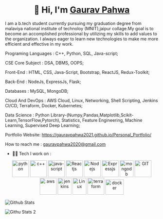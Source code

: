 <h1 align="center">👋 Hi, I'm <a href="https://www.linkedin.com/in/gaurav-pahwa-2a563a1ba/" target="_blank"> Gaurav Pahwa </a></h1>

I am a b.tech student currently pursuing my graduation degree from malaviya national institute of technoloy (MNIT),jaipur collage.My goal is to become an accomplished professional by utilizing my skills to add values to the organization. I always eager to learn new technologies to make me more efficient and effective in my work.

Programing Languages : C++, Python, SQL, Java-script;

CSE Core Subject : DSA, DBMS, OOPS;

Front-End : HTML, CSS, Java-Script, Bootstrap, ReactJS, Redux-Toolkit;

Back-End : NodeJs, ExpressJs, Flask;

Databases : MySQL, MongoDB;

Cloud And DevOps : AWS Cloud, Linux, Networking, Shell Scripting, Jenkins CI/CD, Terraform, Docker, Kubernetes;

Data Science : Python Library-(Numpy,Pandas,Matplotlib,Scikit-Learn,TensorFlow,Pytorch), Statistics, Feature Engineering, Machine Learning, Supervised Deep Learning;

Portfolio Website: https://gauravpahwa2021.github.io/Personal_Portfolio/

How to reach me : gauravpahwa2020@gmail.com

- 🧑‍💻 Tech I work on :
<p align="center">
      <img src="https://www.vectorlogo.zone/logos/python/python-icon.svg" alt="python" width="55" height="55"/>
      <img src="https://cdn.worldvectorlogo.com/logos/c.svg" alt="c++" width="55" height="55"/>
      <img src="https://cdn.worldvectorlogo.com/logos/javascript-r.svg" alt="java-script" width="55" height="55"/>
      <img src="https://www.vectorlogo.zone/logos/reactjs/reactjs-icon.svg" alt="Reactjs" width="55" height="55"/>
      <img src="https://www.vectorlogo.zone/logos/nodejs/nodejs-icon.svg" alt="Nodejs" width="55" height="55"/>
      <img src="https://www.vectorlogo.zone/logos/expressjs/expressjs-icon.svg" alt="Expressjs" width="55" height="55"/>
      <img src="https://www.vectorlogo.zone/logos/mongodb/mongodb-icon.svg" alt="mongodb" width="45" height="55"/>
      <img src="https://www.vectorlogo.zone/logos/git-scm/git-scm-icon.svg" alt="GIT" width="55" height="55"/> 
      <img src="https://cdn.worldvectorlogo.com/logos/aws-2.svg" alt="aws" width="55" height="55"/>
      <img src="https://www.vectorlogo.zone/logos/jenkins/jenkins-icon.svg" alt="jenkins" width="45" height="55"/>
      <img src="https://www.vectorlogo.zone/logos/linux/linux-icon.svg" alt="Linux" width="45" height="55"/>
      <img src="https://cdn.worldvectorlogo.com/logos/terraform-enterprise.svg" alt="terraform" width="55" height="55"/>
      <img src="https://www.vectorlogo.zone/logos/docker/docker-official.svg" alt="docker" width="60" height="50"/> 
</p>

![Github Stats](https://github-readme-streak-stats.herokuapp.com/?user=GauravPahwa2021)

![Githu Stats 2](https://github-readme-stats.vercel.app/api/top-langs/?username=GauravPahwa2021)


